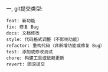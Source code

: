 一, git提交类型:

    feat: 新功能
    fix: 修复 Bug
    docs: 文档修改
    style: 代码格式调整（不影响功能）
    refactor: 重构代码（非新增功能或修复 Bug）
    test: 添加或修改测试
    chore: 构建工具或依赖更新
    revert: 回滚提交